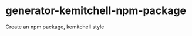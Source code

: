 generator-kemitchell-npm-package
================================

Create an npm package, kemitchell style
